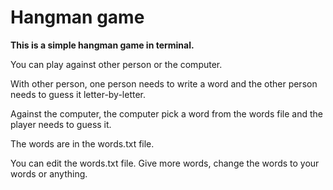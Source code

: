# Hangman game
**This is a simple hangman game in terminal.**

You can play against other person or the computer.

With other person, one person needs to write a word and the other person needs to guess it letter-by-letter.

Against the computer, the computer pick a word from the words file and the player needs to guess it.

The words are in the words.txt file.

You can edit the words.txt file. Give more words, change the words to your words or anything.
